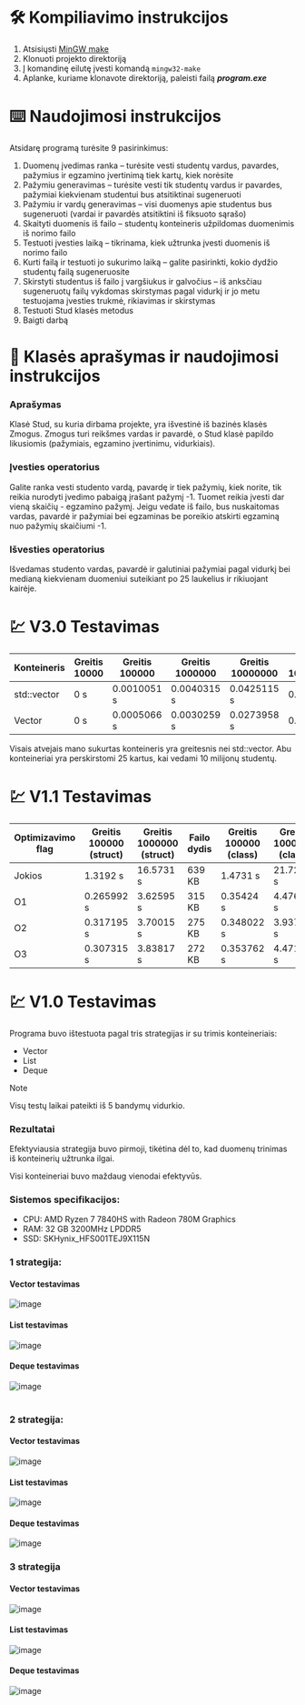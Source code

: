 # :hammer_and_wrench: Kompiliavimo instrukcijos

1. Atsisiųsti [MinGW make](https://sourceforge.net/projects/mingw/)
2. Klonuoti projekto direktoriją
3. Į komandinę eilutę įvesti komandą ```mingw32-make```
4. Aplanke, kuriame klonavote direktoriją, paleisti failą ***program.exe***

# :keyboard: Naudojimosi instrukcijos

Atsidarę programą turėsite 9 pasirinkimus:
1. Duomenų įvedimas ranka – turėsite vesti studentų vardus, pavardes, pažymius ir egzamino įvertinimą tiek kartų, kiek norėsite
2. Pažymiu generavimas – turėsite vesti tik studentų vardus ir pavardes, pažymiai kiekvienam studentui bus atsitiktinai sugeneruoti
3. Pažymiu ir vardų generavimas – visi duomenys apie studentus bus sugeneruoti (vardai ir pavardės atsitiktini iš fiksuoto sąrašo)
4. Skaityti duomenis iš failo – studentų konteineris užpildomas duomenimis iš norimo failo
5. Testuoti įvesties laiką – tikrinama, kiek užtrunka įvesti duomenis iš norimo failo
6. Kurti failą ir testuoti jo sukurimo laiką – galite pasirinkti, kokio dydžio studentų failą sugeneruosite
7. Skirstyti studentus iš failo į vargšiukus ir galvočius – iš anksčiau sugeneruotų failų vykdomas skirstymas pagal vidurkį ir jo metu testuojama įvesties trukmė, rikiavimas ir skirstymas
8. Testuoti Stud klasės metodus
9. Baigti darbą

# :notebook_with_decorative_cover: Klasės aprašymas ir naudojimosi instrukcijos

### Aprašymas

Klasė Stud, su kuria dirbama projekte, yra išvestinė iš bazinės klasės Zmogus. Zmogus turi reikšmes vardas ir pavardė, o Stud klasė papildo likusiomis (pažymiais, egzamino įvertinimu, vidurkiais).

### Įvesties operatorius

Galite ranka vesti studento vardą, pavardę ir tiek pažymių, kiek norite, tik reikia nurodyti įvedimo pabaigą įrašant pažymį -1. Tuomet reikia įvesti dar vieną skaičių - egzamino pažymį. Jeigu vedate iš failo, bus nuskaitomas vardas, pavardė ir pažymiai bei egzaminas be poreikio atskirti egzaminą nuo pažymių skaičiumi -1.

### Išvesties operatorius

Išvedamas studento vardas, pavardė ir galutiniai pažymiai pagal vidurkį bei medianą kiekvienam duomeniui suteikiant po 25 laukelius ir rikiuojant kairėje.

# :chart: V3.0 Testavimas

| Konteineris | Greitis 10000 | Greitis 100000 | Greitis 1000000 | Greitis 10000000 | Greitis 100000000 |
| ----------- | ------------- | -------------- | --------------- | ---------------- | ----------------- |
| std::vector | 0 s | 0.0010051 s | 0.0040315 s | 0.0425115 s | 0.389473 s |
| Vector | 0 s | 0.0005066 s | 0.0030259 s | 0.0273958 s | 0.353859 s |

Visais atvejais mano sukurtas konteineris yra greitesnis nei std::vector.
Abu konteineriai yra perskirstomi 25 kartus, kai vedami 10 milijonų studentų.

# :chart: V1.1 Testavimas

| Optimizavimo flag | Greitis 100000 (struct) | Greitis 1000000 (struct) | Failo dydis | Greitis 100000 (class) | Greitis 1000000 (class) | Failo dydis |
| ----------------- | ----------------------- | ------------------------ | ----------- | ---------------------- | ----------------------- | ----------- |
| Jokios | 1.3192 s | 16.5731 s | 639 KB | 1.4731 s | 21.7279 s | 408 KB |
| O1 | 0.265992 s | 3.62595 s | 315 KB | 0.35424 s | 4.47669 s | 209 KB |
| O2 | 0.317195 s | 3.70015 s | 275 KB | 0.348022 s | 3.93707 s | 199 KB |
| O3 | 0.307315 s | 3.83817 s | 272 KB | 0.353762 s | 4.47141 s | 203 KB |


# :chart: V1.0 Testavimas

Programa buvo ištestuota pagal tris strategijas ir su trimis konteineriais:
- Vector
- List
- Deque

>[!NOTE]
>Visų testų laikai pateikti iš 5 bandymų vidurkio.

### Rezultatai

Efektyviausia strategija buvo pirmoji, tikėtina dėl to, kad duomenų trinimas iš konteinerių užtrunka ilgai.

Visi konteineriai buvo maždaug vienodai efektyvūs.

### Sistemos specifikacijos: 
- CPU: AMD Ryzen 7 7840HS with Radeon 780M Graphics
- RAM: 32 GB 3200MHz LPDDR5
- SSD: SKHynix_HFS001TEJ9X115N 

### 1 strategija:

#### Vector testavimas

![image](https://github.com/user-attachments/assets/260c62a3-c532-44a8-9071-986b1255aa1d)
</br>

#### List testavimas

![image](https://github.com/user-attachments/assets/11715b4d-bd7f-4186-95b7-10fa77586269)
</br>

#### Deque testavimas

![image](https://github.com/user-attachments/assets/a2461b7f-4de6-4527-81d6-5e12dcf0c8c0)
</br></br>

### 2 strategija:

#### Vector testavimas

![image](https://github.com/user-attachments/assets/8c824515-7748-4838-85ea-2201df3a00fb)
</br>

#### List testavimas

![image](https://github.com/user-attachments/assets/6cf44ee7-a67d-4a0f-9357-9d34e80754df)
</br>

#### Deque testavimas

![image](https://github.com/user-attachments/assets/3be433a5-e6af-48bf-9ca4-7e445214f2c5)
</br>

### 3 strategija

#### Vector testavimas

![image](https://github.com/user-attachments/assets/b95058de-07c4-4ec8-bb96-9de3f103dadd)
</br>

#### List testavimas

![image](https://github.com/user-attachments/assets/bdaca316-f979-4962-9bbb-294131e28021)
</br>

#### Deque testavimas

![image](https://github.com/user-attachments/assets/7c077a3d-12de-4715-b0c4-2c38a9c675f2)

